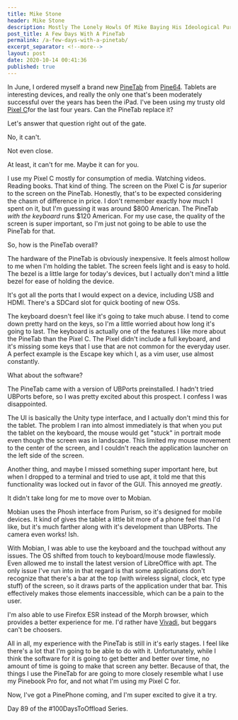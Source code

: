 ```yaml
---
title: Mike Stone
header: Mike Stone
description: Mostly The Lonely Howls Of Mike Baying His Ideological Purity At The Moon
post_title: A Few Days With A PineTab
permalink: /a-few-days-with-a-pinetab/
excerpt_separator: <!--more-->
layout: post
date: 2020-10-14 00:41:36
published: true
---
```


In June, I ordered myself a brand new [PineTab](https://pine64.com/product/pinetab-10-1-linux-tablet-with-detached-backlit-keyboard/) from [Pine64](https://pine64.org). Tablets are interesting devices, and really the only one that's been moderately successful over the years has been the iPad. I've been using my trusty old [Pixel C](https://en.wikipedia.org/wiki/Pixel_C)for the last four years. Can the PineTab replace it?

<!--more--> 

Let's answer that question right out of the gate. 

No, it can't.

Not even close.

At least, it can't for me. Maybe it can for you.

I use my Pixel C mostly for consumption of media. Watching videos. Reading books. That kind of thing. The screen on the Pixel C is _far_ superior to the screen on the PineTab. Honestly, that's to be expected considering the chasm of difference in price. I don't remember exactly how much I spent on it, but I'm guessing it was around $800 American. The PineTab _with the keyboard_ runs $120 American. For my use case, the quality of the screen is super important, so I'm just not going to be able to use the PineTab for that.

So, how is the PineTab overall?

The hardware of the PineTab is obviously inexpensive. It feels almost hollow to me when I'm holding the tablet. The screen feels light and is easy to hold. The  bezel is a little large for today's devices, but I actually don't mind a little bezel for ease of holding the device.

It's got all the ports that I would expect on a device, including USB and HDMI. There's a SDCard slot for quick booting of new OSs.

The keyboard doesn't feel like it's going to take much abuse. I tend to come down pretty hard on the keys, so I'm a little worried about how long it's going to last. The keyboard is actually one of the features I like more about the PineTab than the Pixel C. The Pixel didn't include a full keyboard, and it's missing some keys that I use that are not common for the everyday user. A perfect example is the Escape key which I, as a vim user, use almost constantly.

What about the software?

The PineTab came with a version of UBPorts preinstalled. I hadn't tried UBPorts before, so I was pretty excited about this prospect. I confess I was disappointed.

The UI is basically the Unity type interface, and I actually don't mind this for the tablet. The problem I ran into almost immediately is that when you put the tablet on the keyboard, the mouse would get "stuck" in portrait mode even though the screen was in landscape. This limited my mouse movement to the center of the screen, and I couldn't reach the application launcher on the left side of the screen.

Another thing, and maybe I missed something super important here, but when I dropped to a terminal and tried to use apt, it told me that this functionality was locked out in favor of the GUI. This annoyed me _greatly_. 

It didn't take long for me to move over to Mobian.

Mobian uses the Phosh interface from Purism, so it's designed for mobile devices. It kind of gives the tablet a little bit more of a phone feel than I'd like, but it's much farther along with it's development than UBPorts. The camera even works! Ish.

With Mobian, I was able to use the keyboard and the touchpad without any issues. The OS shifted from touch to keyboard/mouse mode flawlessly. Even allowed me to install the latest version of LibreOffice with apt. The only issue I've run into in that regard is that some applications don't recognize that there's a bar at the top (with wireless signal, clock, etc type stuff) of the screen, so it draws parts of the application under that bar. This effectively makes those elements inaccessible, which can be a pain to the user.

I'm also able to use Firefox ESR instead of the Morph browser, which provides a better experience for me. I'd rather have [Vivadi](https://vivaldi.com), but beggars can't be choosers.

All in all, my experience with the PineTab is still in it's early stages. I feel like there's a lot that I'm going to be able to do with it. Unfortunately, while I think the software for it is going to get better and better over time, no amount of time is going to make that screen any better. Because of that, the things I use the PineTab for are going to more closely resemble what I use my Pinebook Pro for, and not what I'm using my Pixel C for. 

Now, I've got a PinePhone coming, and I'm super excited to give it a try.

Day 89 of the #100DaysToOffload Series.